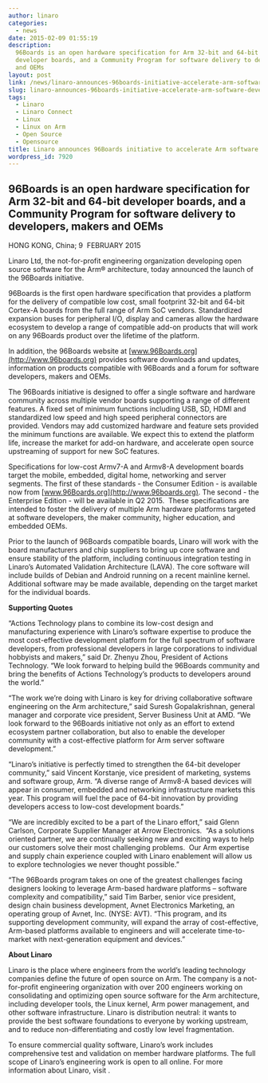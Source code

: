 ```yaml
---
author: linaro
categories:
  - news
date: 2015-02-09 01:55:19
description:
  96Boards is an open hardware specification for Arm 32-bit and 64-bit
  developer boards, and a Community Program for software delivery to developers, makers
  and OEMs
layout: post
link: /news/linaro-announces-96boards-initiative-accelerate-arm-software-development/
slug: linaro-announces-96boards-initiative-accelerate-arm-software-development
tags:
  - Linaro
  - Linaro Connect
  - Linux
  - Linux on Arm
  - Open Source
  - Opensource
title: Linaro announces 96Boards initiative to accelerate Arm software development
wordpress_id: 7920
---
```


## 96Boards is an open hardware specification for Arm 32-bit and 64-bit developer boards, and a Community Program for software delivery to developers, makers and OEMs

HONG KONG, China; 9  FEBRUARY 2015

Linaro Ltd, the not-for-profit engineering organization developing open source software for the Arm® architecture, today announced the launch of the 96Boards initiative.

96Boards is the first open hardware specification that provides a platform for the delivery of compatible low cost, small footprint 32-bit and 64-bit Cortex-A boards from the full range of Arm SoC vendors. Standardized expansion buses for peripheral I/O, display and cameras allow the hardware ecosystem to develop a range of compatible add-on products that will work on any 96Boards product over the lifetime of the platform.

In addition, the 96Boards website at [www.96Boards.org](http://www.96boards.org) provides software downloads and updates, information on products compatible with 96Boards and a forum for software developers, makers and OEMs.

The 96Boards initiative is designed to offer a single software and hardware community across multiple vendor boards supporting a range of different features. A fixed set of minimum functions including USB, SD, HDMI and standardized low speed and high speed peripheral connectors are provided. Vendors may add customized hardware and feature sets provided the minimum functions are available. We expect this to extend the platform life, increase the market for add-on hardware, and accelerate open source upstreaming of support for new SoC features.

Specifications for low-cost Armv7-A and Armv8-A development boards target the mobile, embedded, digital home, networking and server segments. The first of these standards - the Consumer Edition - is available now from [www.96Boards.org](http://www.96boards.org). The second - the Enterprise Edition - will be available in Q2 2015.  These specifications are intended to foster the delivery of multiple Arm hardware platforms targeted at software developers, the maker community, higher education, and embedded OEMs.

Prior to the launch of 96Boards compatible boards, Linaro will work with the board manufacturers and chip suppliers to bring up core software and ensure stability of the platform, including continuous integration testing in Linaro’s Automated Validation Architecture (LAVA). The core software will include builds of Debian and Android running on a recent mainline kernel. Additional software may be made available, depending on the target market for the individual boards.

**Supporting Quotes**

“Actions Technology plans to combine its low-cost design and manufacturing experience with Linaro’s software expertise to produce the most cost-effective development platform for the full spectrum of software developers, from professional developers in large corporations to individual hobbyists and makers,” said Dr. Zhenyu Zhou, President of Actions Technology. “We look forward to helping build the 96Boards community and bring the benefits of Actions Technology’s products to developers around the world.”

“The work we’re doing with Linaro is key for driving collaborative software engineering on the Arm architecture,” said Suresh Gopalakrishnan, general manager and corporate vice president, Server Business Unit at AMD. “We look forward to the 96Boards initiative not only as an effort to extend ecosystem partner collaboration, but also to enable the developer community with a cost-effective platform for Arm server software development.”

“Linaro’s initiative is perfectly timed to strengthen the 64-bit developer community,” said Vincent Korstanje, vice president of marketing, systems and software group, Arm. “A diverse range of Armv8-A based devices will appear in consumer, embedded and networking infrastructure markets this year. This program will fuel the pace of 64-bit innovation by providing developers access to low-cost development boards.”

“We are incredibly excited to be a part of the Linaro effort,” said Glenn Carlson, Corporate Supplier Manager at Arrow Electronics.  “As a solutions oriented partner, we are continually seeking new and exciting ways to help our customers solve their most challenging problems.  Our Arm expertise and supply chain experience coupled with Linaro enablement will allow us to explore technologies we never thought possible.”

“The 96Boards program takes on one of the greatest challenges facing designers looking to leverage Arm-based hardware platforms – software complexity and compatibility,” said Tim Barber, senior vice president, design chain business development, Avnet Electronics Marketing, an operating group of Avnet, Inc. (NYSE: AVT). “This program, and its supporting development community, will expand the array of cost-effective, Arm-based platforms available to engineers and will accelerate time-to-market with next-generation equipment and devices.”

**About Linaro**

Linaro is the place where engineers from the world’s leading technology companies define the future of open source on Arm. The company is a not-for-profit engineering organization with over 200 engineers working on consolidating and optimizing open source software for the Arm architecture, including developer tools, the Linux kernel, Arm power management, and other software infrastructure. Linaro is distribution neutral: it wants to provide the best software foundations to everyone by working upstream, and to reduce non-differentiating and costly low level fragmentation.

To ensure commercial quality software, Linaro’s work includes comprehensive test and validation on member hardware platforms. The full scope of Linaro’s engineering work is open to all online. For more information about Linaro, visit []().
